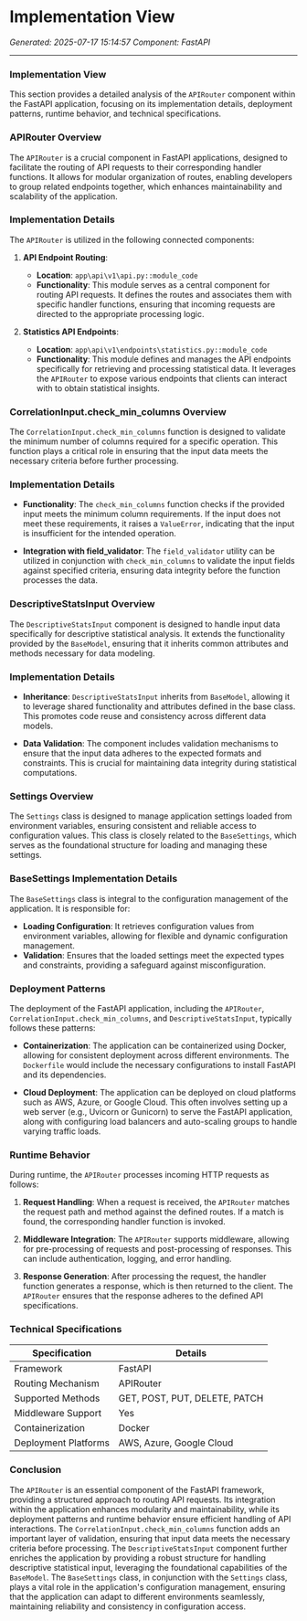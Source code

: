# Implementation View

*Generated: 2025-07-17 15:14:57*
*Component: FastAPI*

---

### Implementation View

This section provides a detailed analysis of the `APIRouter` component within the FastAPI application, focusing on its implementation details, deployment patterns, runtime behavior, and technical specifications.

### APIRouter Overview

The `APIRouter` is a crucial component in FastAPI applications, designed to facilitate the routing of API requests to their corresponding handler functions. It allows for modular organization of routes, enabling developers to group related endpoints together, which enhances maintainability and scalability of the application.

### Implementation Details

The `APIRouter` is utilized in the following connected components:

1. **API Endpoint Routing**:
   - **Location**: `app\api\v1\api.py::module_code`
   - **Functionality**: This module serves as a central component for routing API requests. It defines the routes and associates them with specific handler functions, ensuring that incoming requests are directed to the appropriate processing logic.

2. **Statistics API Endpoints**:
   - **Location**: `app\api\v1\endpoints\statistics.py::module_code`
   - **Functionality**: This module defines and manages the API endpoints specifically for retrieving and processing statistical data. It leverages the `APIRouter` to expose various endpoints that clients can interact with to obtain statistical insights.

### CorrelationInput.check_min_columns Overview

The `CorrelationInput.check_min_columns` function is designed to validate the minimum number of columns required for a specific operation. This function plays a critical role in ensuring that the input data meets the necessary criteria before further processing.

### Implementation Details

- **Functionality**: The `check_min_columns` function checks if the provided input meets the minimum column requirements. If the input does not meet these requirements, it raises a `ValueError`, indicating that the input is insufficient for the intended operation.

- **Integration with field_validator**: The `field_validator` utility can be utilized in conjunction with `check_min_columns` to validate the input fields against specified criteria, ensuring data integrity before the function processes the data.

### DescriptiveStatsInput Overview

The `DescriptiveStatsInput` component is designed to handle input data specifically for descriptive statistical analysis. It extends the functionality provided by the `BaseModel`, ensuring that it inherits common attributes and methods necessary for data modeling.

### Implementation Details

- **Inheritance**: `DescriptiveStatsInput` inherits from `BaseModel`, allowing it to leverage shared functionality and attributes defined in the base class. This promotes code reuse and consistency across different data models.

- **Data Validation**: The component includes validation mechanisms to ensure that the input data adheres to the expected formats and constraints. This is crucial for maintaining data integrity during statistical computations.

### Settings Overview

The `Settings` class is designed to manage application settings loaded from environment variables, ensuring consistent and reliable access to configuration values. This class is closely related to the `BaseSettings`, which serves as the foundational structure for loading and managing these settings.

### BaseSettings Implementation Details

The `BaseSettings` class is integral to the configuration management of the application. It is responsible for:

- **Loading Configuration**: It retrieves configuration values from environment variables, allowing for flexible and dynamic configuration management.
- **Validation**: Ensures that the loaded settings meet the expected types and constraints, providing a safeguard against misconfiguration.

### Deployment Patterns

The deployment of the FastAPI application, including the `APIRouter`, `CorrelationInput.check_min_columns`, and `DescriptiveStatsInput`, typically follows these patterns:

- **Containerization**: The application can be containerized using Docker, allowing for consistent deployment across different environments. The `Dockerfile` would include the necessary configurations to install FastAPI and its dependencies.

- **Cloud Deployment**: The application can be deployed on cloud platforms such as AWS, Azure, or Google Cloud. This often involves setting up a web server (e.g., Uvicorn or Gunicorn) to serve the FastAPI application, along with configuring load balancers and auto-scaling groups to handle varying traffic loads.

### Runtime Behavior

During runtime, the `APIRouter` processes incoming HTTP requests as follows:

1. **Request Handling**: When a request is received, the `APIRouter` matches the request path and method against the defined routes. If a match is found, the corresponding handler function is invoked.

2. **Middleware Integration**: The `APIRouter` supports middleware, allowing for pre-processing of requests and post-processing of responses. This can include authentication, logging, and error handling.

3. **Response Generation**: After processing the request, the handler function generates a response, which is then returned to the client. The `APIRouter` ensures that the response adheres to the defined API specifications.

### Technical Specifications

| Specification       | Details                                      |
|---------------------|----------------------------------------------|
| Framework           | FastAPI                                      |
| Routing Mechanism   | APIRouter                                    |
| Supported Methods    | GET, POST, PUT, DELETE, PATCH               |
| Middleware Support   | Yes                                          |
| Containerization     | Docker                                       |
| Deployment Platforms | AWS, Azure, Google Cloud                    |

### Conclusion

The `APIRouter` is an essential component of the FastAPI framework, providing a structured approach to routing API requests. Its integration within the application enhances modularity and maintainability, while its deployment patterns and runtime behavior ensure efficient handling of API interactions. The `CorrelationInput.check_min_columns` function adds an important layer of validation, ensuring that input data meets the necessary criteria before processing. The `DescriptiveStatsInput` component further enriches the application by providing a robust structure for handling descriptive statistical input, leveraging the foundational capabilities of the `BaseModel`. The `BaseSettings` class, in conjunction with the `Settings` class, plays a vital role in the application's configuration management, ensuring that the application can adapt to different environments seamlessly, maintaining reliability and consistency in configuration access.